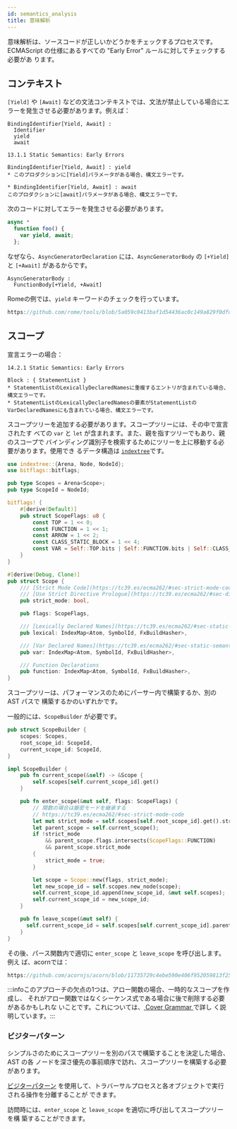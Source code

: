 ```yaml
---
id: semantics_analysis
title: 意味解析
---
```


意味解析は、ソースコードが正しいかどうかをチェックするプロセスです。  
ECMAScript の仕様にあるすべての "Early Error" ルールに対してチェックする必要があ
ります。

## コンテキスト

`[Yield]` や `[Await]` などの文法コンテキストでは、文法が禁止している場合にエ
ラーを発生させる必要があります。例えば：

```markup
BindingIdentifier[Yield, Await] :
  Identifier
  yield
  await

13.1.1 Static Semantics: Early Errors

BindingIdentifier[Yield, Await] : yield
* このプロダクションに[Yield]パラメータがある場合、構文エラーです。

* BindingIdentifier[Yield, Await] : await
このプロダクションに[await]パラメータがある場合、構文エラーです。
```

次のコードに対してエラーを発生させる必要があります。

```javascript
async *
  function foo() {
    var yield, await;
  };
```

なぜなら、`AsyncGeneratorDeclaration` には、`AsyncGeneratorBody` の `[+Yield]`
と `[+Await]` があるからです。

```markup
AsyncGeneratorBody :
  FunctionBody[+Yield, +Await]
```

Romeの例では、`yield` キーワードのチェックを行っています。

```rust reference
https://github.com/rome/tools/blob/5a059c0413baf1d54436ac0c149a829f0dfd1f4d/crates/rome_js_parser/src/syntax/expr.rs#L1368-L1377
```

## スコープ

宣言エラーの場合：

```markup
14.2.1 Static Semantics: Early Errors

Block : { StatementList }
* StatementListのLexicallyDeclaredNamesに重複するエントリが含まれている場合、構文エラーです。
* StatementListのLexicallyDeclaredNamesの要素がStatementListのVarDeclaredNamesにも含まれている場合、構文エラーです。
```

スコープツリーを追加する必要があります。スコープツリーには、その中で宣言されたす
べての `var` と `let` が含まれます。また、親を指すツリーでもあり、親のスコープで
バインディング識別子を検索するためにツリーを上に移動する必要があります。使用でき
るデータ構造は [`indextree`](https://docs.rs/indextree/latest/indextree/)です。

```rust
use indextree::{Arena, Node, NodeId};
use bitflags::bitflags;

pub type Scopes = Arena<Scope>;
pub type ScopeId = NodeId;

bitflags! {
    #[derive(Default)]
    pub struct ScopeFlags: u8 {
        const TOP = 1 << 0;
        const FUNCTION = 1 << 1;
        const ARROW = 1 << 2;
        const CLASS_STATIC_BLOCK = 1 << 4;
        const VAR = Self::TOP.bits | Self::FUNCTION.bits | Self::CLASS_STATIC_BLOCK.bits;
    }
}

#[derive(Debug, Clone)]
pub struct Scope {
    /// [Strict Mode Code](https://tc39.es/ecma262/#sec-strict-mode-code)
    /// [Use Strict Directive Prologue](https://tc39.es/ecma262/#sec-directive-prologues-and-the-use-strict-directive)
    pub strict_mode: bool,

    pub flags: ScopeFlags,

    /// [Lexically Declared Names](https://tc39.es/ecma262/#sec-static-semantics-lexicallydeclarednames)
    pub lexical: IndexMap<Atom, SymbolId, FxBuildHasher>,

    /// [Var Declared Names](https://tc39.es/ecma262/#sec-static-semantics-vardeclarednames)
    pub var: IndexMap<Atom, SymbolId, FxBuildHasher>,

    /// Function Declarations
    pub function: IndexMap<Atom, SymbolId, FxBuildHasher>,
}
```

スコープツリーは、パフォーマンスのためにパーサー内で構築するか、別の AST パスで
構築するかのいずれかです。

一般的には、`ScopeBuilder` が必要です。

```rust
pub struct ScopeBuilder {
    scopes: Scopes,
    root_scope_id: ScopeId,
    current_scope_id: ScopeId,
}

impl ScopeBuilder {
    pub fn current_scope(&self) -> &Scope {
        self.scopes[self.current_scope_id].get()
    }

    pub fn enter_scope(&mut self, flags: ScopeFlags) {
        // 関数の場合は厳密モードを継承する
        // https://tc39.es/ecma262/#sec-strict-mode-code
        let mut strict_mode = self.scopes[self.root_scope_id].get().strict_mode;
        let parent_scope = self.current_scope();
        if !strict_mode
            && parent_scope.flags.intersects(ScopeFlags::FUNCTION)
            && parent_scope.strict_mode
        {
            strict_mode = true;
        }

        let scope = Scope::new(flags, strict_mode);
        let new_scope_id = self.scopes.new_node(scope);
        self.current_scope_id.append(new_scope_id, &mut self.scopes);
        self.current_scope_id = new_scope_id;
    }

    pub fn leave_scope(&mut self) {
      self.current_scope_id = self.scopes[self.current_scope_id].parent().unwrap();
    }
}
```

その後、パース関数内で適切に `enter_scope` と `leave_scope` を呼び出します。例え
ば、acornでは：

```javascript reference
https://github.com/acornjs/acorn/blob/11735729c4ebe590e406f952059813f250a4cbd1/acorn/src/statement.js#L425-L437
```

:::infoこのアプローチの欠点の1つは、アロー関数の場合、一時的なスコープを作成し、
それがアロー関数ではなくシーケンス式である場合に後で削除する必要があるかもしれな
いことです。これについては、[ Cover Grammar ](/blog/grammar#cover-grammar)で詳し
く説明しています。:::

### ビジターパターン

シンプルさのためにスコープツリーを別のパスで構築することを決定した場合、AST の各
ノードを深さ優先の事前順序で訪れ、スコープツリーを構築する必要があります。

[ビジターパターン](https://rust-unofficial.github.io/patterns/patterns/behavioural/visitor.html)
を使用して、トラバーサルプロセスと各オブジェクトで実行される操作を分離することが
できます。

訪問時には、`enter_scope` と `leave_scope` を適切に呼び出してスコープツリーを構
築することができます。
